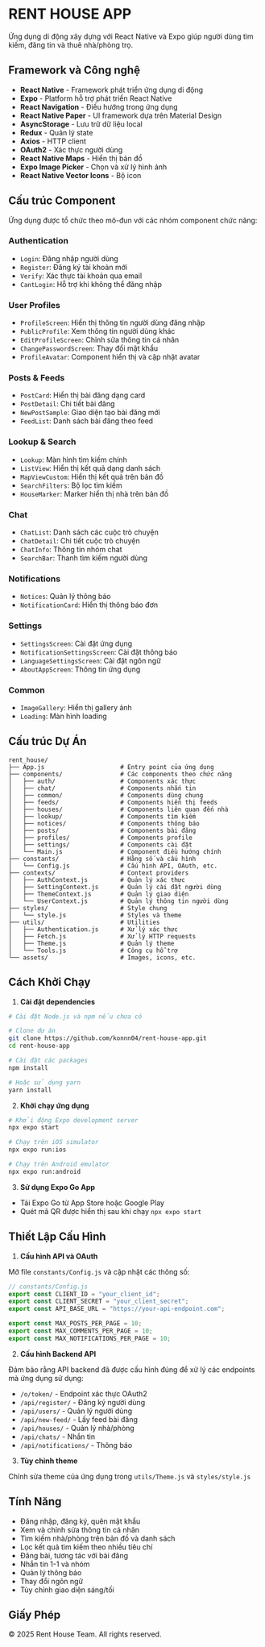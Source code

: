 # RENT HOUSE APP

Ứng dụng di động xây dựng với React Native và Expo giúp người dùng tìm kiếm, đăng tin và thuê nhà/phòng trọ.

## Framework và Công nghệ

- **React Native** - Framework phát triển ứng dụng di động
- **Expo** - Platform hỗ trợ phát triển React Native
- **React Navigation** - Điều hướng trong ứng dụng
- **React Native Paper** - UI framework dựa trên Material Design
- **AsyncStorage** - Lưu trữ dữ liệu local
- **Redux** - Quản lý state
- **Axios** - HTTP client
- **OAuth2** - Xác thực người dùng
- **React Native Maps** - Hiển thị bản đồ
- **Expo Image Picker** - Chọn và xử lý hình ảnh
- **React Native Vector Icons** - Bộ icon

## Cấu trúc Component

Ứng dụng được tổ chức theo mô-đun với các nhóm component chức năng:

### Authentication
- `Login`: Đăng nhập người dùng
- `Register`: Đăng ký tài khoản mới
- `Verify`: Xác thực tài khoản qua email
- `CantLogin`: Hỗ trợ khi không thể đăng nhập

### User Profiles
- `ProfileScreen`: Hiển thị thông tin người dùng đăng nhập
- `PublicProfile`: Xem thông tin người dùng khác
- `EditProfileScreen`: Chỉnh sửa thông tin cá nhân
- `ChangePasswordScreen`: Thay đổi mật khẩu
- `ProfileAvatar`: Component hiển thị và cập nhật avatar

### Posts & Feeds
- `PostCard`: Hiển thị bài đăng dạng card
- `PostDetail`: Chi tiết bài đăng
- `NewPostSample`: Giao diện tạo bài đăng mới
- `FeedList`: Danh sách bài đăng theo feed

### Lookup & Search
- `Lookup`: Màn hình tìm kiếm chính
- `ListView`: Hiển thị kết quả dạng danh sách
- `MapViewCustom`: Hiển thị kết quả trên bản đồ
- `SearchFilters`: Bộ lọc tìm kiếm
- `HouseMarker`: Marker hiển thị nhà trên bản đồ

### Chat
- `ChatList`: Danh sách các cuộc trò chuyện
- `ChatDetail`: Chi tiết cuộc trò chuyện
- `ChatInfo`: Thông tin nhóm chat
- `SearchBar`: Thanh tìm kiếm người dùng

### Notifications
- `Notices`: Quản lý thông báo
- `NotificationCard`: Hiển thị thông báo đơn

### Settings
- `SettingsScreen`: Cài đặt ứng dụng
- `NotificationSettingsScreen`: Cài đặt thông báo
- `LanguageSettingsScreen`: Cài đặt ngôn ngữ
- `AboutAppScreen`: Thông tin ứng dụng

### Common
- `ImageGallery`: Hiển thị gallery ảnh
- `Loading`: Màn hình loading

## Cấu trúc Dự Án

```
rent_house/
├── App.js                     # Entry point của ứng dụng
├── components/                # Các components theo chức năng
│   ├── auth/                  # Components xác thực
│   ├── chat/                  # Components nhắn tin
│   ├── common/                # Components dùng chung
│   ├── feeds/                 # Components hiển thị feeds
│   ├── houses/                # Components liên quan đến nhà
│   ├── lookup/                # Components tìm kiếm
│   ├── notices/               # Components thông báo
│   ├── posts/                 # Components bài đăng
│   ├── profiles/              # Components profile
│   ├── settings/              # Components cài đặt
│   └── Main.js                # Component điều hướng chính
├── constants/                 # Hằng số và cấu hình
│   └── Config.js              # Cấu hình API, OAuth, etc.
├── contexts/                  # Context providers
│   ├── AuthContext.js         # Quản lý xác thực
│   ├── SettingContext.js      # Quản lý cài đặt người dùng
│   ├── ThemeContext.js        # Quản lý giao diện
│   └── UserContext.js         # Quản lý thông tin người dùng
├── styles/                    # Style chung
│   └── style.js               # Styles và theme
├── utils/                     # Utilities
│   ├── Authentication.js      # Xử lý xác thực
│   ├── Fetch.js               # Xử lý HTTP requests
│   ├── Theme.js               # Quản lý theme
│   └── Tools.js               # Công cụ hỗ trợ
└── assets/                    # Images, icons, etc.
```

## Cách Khởi Chạy

1. **Cài đặt dependencies**

```bash
# Cài đặt Node.js và npm nếu chưa có

# Clone dự án
git clone https://github.com/konnn04/rent-house-app.git
cd rent-house-app

# Cài đặt các packages
npm install

# Hoặc sử dụng yarn
yarn install
```

2. **Khởi chạy ứng dụng**

```bash
# Khởi động Expo development server
npx expo start

# Chạy trên iOS simulator
npx expo run:ios

# Chạy trên Android emulator
npx expo run:android
```

3. **Sử dụng Expo Go App**

- Tải Expo Go từ App Store hoặc Google Play
- Quét mã QR được hiển thị sau khi chạy `npx expo start`

## Thiết Lập Cấu Hình

1. **Cấu hình API và OAuth**

Mở file `constants/Config.js` và cập nhật các thông số:

```javascript
// constants/Config.js
export const CLIENT_ID = "your_client_id"; 
export const CLIENT_SECRET = "your_client_secret";
export const API_BASE_URL = "https://your-api-endpoint.com";

export const MAX_POSTS_PER_PAGE = 10;
export const MAX_COMMENTS_PER_PAGE = 10;
export const MAX_NOTIFICATIONS_PER_PAGE = 10;
```

2. **Cấu hình Backend API**

Đảm bảo rằng API backend đã được cấu hình đúng để xử lý các endpoints mà ứng dụng sử dụng:
- `/o/token/` - Endpoint xác thực OAuth2
- `/api/register/` - Đăng ký người dùng
- `/api/users/` - Quản lý người dùng
- `/api/new-feed/` - Lấy feed bài đăng
- `/api/houses/` - Quản lý nhà/phòng
- `/api/chats/` - Nhắn tin
- `/api/notifications/` - Thông báo

3. **Tùy chỉnh theme**

Chỉnh sửa theme của ứng dụng trong `utils/Theme.js` và `styles/style.js`

## Tính Năng

- Đăng nhập, đăng ký, quên mật khẩu
- Xem và chỉnh sửa thông tin cá nhân
- Tìm kiếm nhà/phòng trên bản đồ và danh sách
- Lọc kết quả tìm kiếm theo nhiều tiêu chí
- Đăng bài, tương tác với bài đăng
- Nhắn tin 1-1 và nhóm
- Quản lý thông báo
- Thay đổi ngôn ngữ
- Tùy chỉnh giao diện sáng/tối

## Giấy Phép

© 2025 Rent House Team. All rights reserved.